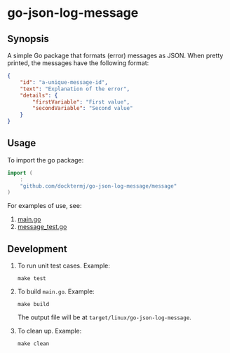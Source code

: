 # go-json-log-message

## Synopsis

A simple Go package that formats (error) messages as JSON.
When pretty printed, the messages have the following format:

```json
{
    "id": "a-unique-message-id",
    "text": "Explanation of the error",
    "details": {
        "firstVariable": "First value",
        "secondVariable": "Second value"
    }
}
```

## Usage

To import the go package:

```go
import (
    :
    "github.com/docktermj/go-json-log-message/message"
)
```

For examples of use, see:

1. [main.go](main.go)
1. [message_test.go](message/message_test.go)


## Development

1. To run unit test cases.
   Example:

    ```console
    make test
    ```

1. To build `main.go`.
   Example:

    ```console
    make build
    ```

   The output file will be at `target/linux/go-json-log-message`.


1. To clean up.
   Example:

    ```console
    make clean
    ```

